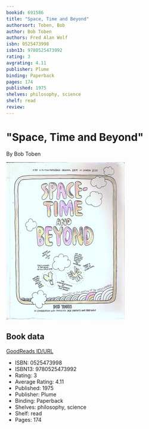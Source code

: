 ```yaml
---
bookid: 691586
title: "Space, Time and Beyond"
authorsort: Toben, Bob
author: Bob Toben
authors: Fred Alan Wolf
isbn: 0525473998
isbn13: 9780525473992
rating: 3
avgrating: 4.11
publisher: Plume
binding: Paperback
pages: 174
published: 1975
shelves: philosophy, science
shelf: read
review: 
---
```


# "Space, Time and Beyond"

By Bob Toben

![](../../assets/bookcovers/1245453176l/691586.jpg)

## Book data

[GoodReads ID/URL](https://www.goodreads.com/book/show/691586)

- ISBN: 0525473998
- ISBN13: 9780525473992
- Rating: 3
- Average Rating: 4.11
- Published: 1975
- Publisher: Plume
- Binding: Paperback
- Shelves: philosophy, science
- Shelf: read
- Pages: 174

